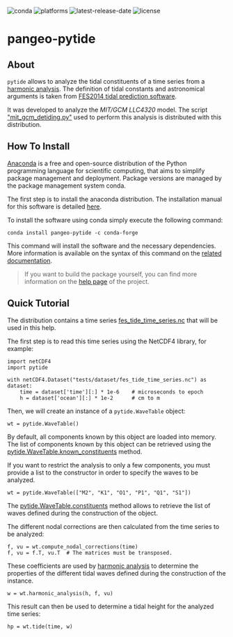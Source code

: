 ![conda](https://anaconda.org/fbriol/pytide/badges/installer/conda.svg?service=github)
![platforms](https://anaconda.org/fbriol/pytide/badges/platforms.svg?service=github)
![latest-release-date](https://anaconda.org/fbriol/pytide/badges/latest_release_date.svg?service=github)
![license](https://anaconda.org/fbriol/pytide/badges/license.svg?service=github)

# pangeo-pytide

## About

`pytide` allows to analyze the tidal constituents of a time series from a
[harmonic
analysis](https://pangeo-pytide.readthedocs.io/en/latest/pytide.html#pytide.WaveTable.harmonic_analysis).
The definition of tidal constants and astronomical arguments is taken from
[FES2014 tidal prediction
software](https://bitbucket.org/cnes_aviso/fes/src/master/).

It was developed to analyze the *MIT/GCM LLC4320* model. The script
["mit_gcm_detiding.py"](https://github.com/CNES/pangeo-pytide/blob/master/src/scripts/mit_gcm_detiding.py)
used to perform this analysis is distributed with this distribution.

## How To Install

[Anaconda](https://anaconda.org) is a free and open-source distribution of the
Python programming language for scientific computing, that aims to simplify
package management and deployment. Package versions are managed by the package
management system conda.

The first step is to install the anaconda distribution. The installation manual
for this software is detailed
[here](https://docs.anaconda.com/anaconda/install/).

To install the software using conda simply execute the following command:

    conda install pangeo-pytide -c conda-forge

This command will install the software and the necessary dependencies. More
information is available on the syntax of this command on the [related
documentation](https://conda.io/projects/conda/en/latest/commands/install.html).

> If you want to build the package yourself, you can find more information on
> the [help page](https://pangeo-pytide.readthedocs.io/en/latest/setup.html) of
> the project.

## Quick Tutorial

The distribution contains a time series
[fes_tide_time_series.nc](https://github.com/CNES/pangeo-pytide/blob/master/tests/dataset/fes_tide_time_series.nc)
that will be used in this help.

The first step is to read this time series using the NetCDF4 library, for
example:

    import netCDF4
    import pytide

    with netCDF4.Dataset("tests/dataset/fes_tide_time_series.nc") as dataset:
        time = dataset['time'][:] * 1e-6    # microseconds to epoch
        h = dataset['ocean'][:] * 1e-2      # cm to m

Then, we will create an instance of a `pytide.WaveTable` object:

    wt = pytide.WaveTable()

By default, all components known by this object are loaded into memory. The
list of components known by this object can be retrieved using the
[pytide.WaveTable.known_constituents](https://pangeo-pytide.readthedocs.io/en/latest/pytide.html#pytide.WaveTable.known_constituents)
method.

If you want to restrict the analysis to only a few components, you must provide
a list to the constructor in order to specify the waves to be analyzed.

    wt = pytide.WaveTable(["M2", "K1", "O1", "P1", "Q1", "S1"])

The
[pytide.WaveTable.constituents](https://pangeo-pytide.readthedocs.io/en/latest/pytide.html#pytide.WaveTable.constituents)
method allows to retrieve the list of waves defined during the construction of
the object.

The different nodal corrections are then calculated from the time series to be
analyzed:

    f, vu = wt.compute_nodal_corrections(time)
    f, vu = f.T, vu.T  # The matrices must be transposed.

These coefficients are used by [harmonic
analysis](https://pangeo-pytide.readthedocs.io/en/latest/pytide.html#pytide.WaveTable.harmonic_analysis)
to determine the properties of the different tidal waves defined during the
construction of the instance.

    w = wt.harmonic_analysis(h, f, vu)

This result can then be used to determine a tidal height for the analyzed time
series:

    hp = wt.tide(time, w)
